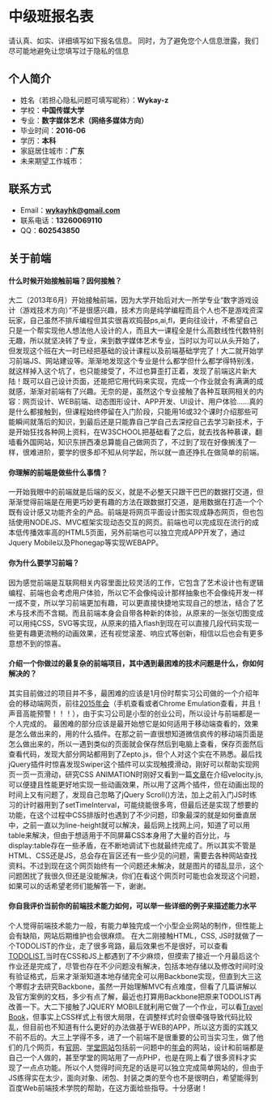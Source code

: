 # 中级班报名表

请认真、如实、详细填写如下报名信息。
同时，为了避免您个人信息泄露，我们尽可能地避免让您填写过于隐私的信息

## 个人简介

- 姓名（若担心隐私问题可填写昵称）：**Wykay-z**
- 学校：**中国传媒大学**
- 专业：**数字媒体艺术（网络多媒体方向）**
- 毕业时间：**2016-06**
- 学历：**本科**
- 家庭居住城市：**广东**
- 未来期望工作城市：

## 联系方式

- Email：**wykayhk@gmail.com**
- 联系电话：**13260069110**
- QQ：**602543850**

## 关于前端

#### 什么时候开始接触前端？因何接触？
大二（2013年6月）开始接触前端，因为大学开始后对大一所学专业“数字游戏设计（游戏技术方向）”不是很感兴趣，技术方向是纯学编程而且个人也不是游戏资深玩家，自己虽然不排斥编程但其实很喜欢捣鼓ps,ai,fl，更向往设计，不希望自己只是一个帮实现他人想法他人设计的人，而且大一课程全是什么高数线性代数特别无趣，所以就坚决转了专业，来到数字媒体艺术专业，当时以为可以从头开始了，但发现这个班在大一时已经把基础的设计课程以及前端基础学完了！大二就开始学习前端JS、网站建设等。渐渐地发现这个专业是什么都学但什么都学得特别浅，就这样掉入这个坑了，也只能接受了，不过也算歪打正着，发现了前端这片新大陆！既可以自己设计页面，还能把它用代码来实现，完成一个作业就会有满满的成就感，渐渐对前端有了兴趣。无奈的是，虽然这个专业接触了各种互联网相关的内容：网页设计、WEB前端、动态图形设计、APP开发、UI设计、用户体验……真的是什么都接触到，但课程始终停留在入门阶段，只能用16或32个课时介绍那些可能瞬间就落后的知识，到最后还是只能靠自己学自己去深挖自己去学习新技术，于是开始狂找各种网上资料，在W3SCHOOL把基础看了之后，就去找各种慕课，翻墙看外国网站，知识东拼西凑总算能自己做网页了，不过到了现在好像搁浅了一样，很难进阶，要学的很多却不知从何学起，所以就一直还挣扎在做简单的前端。


#### 你理解的前端是做些什么事情？
一开始我眼中的前端就是后端的反义，就是不必整天只跟干巴巴的数据打交道，但渐渐觉得前端是在用更巧妙更有趣的方法在跟数据打交道，是用数据在打造一个个既有设计感又功能齐全的产品。前端是将网页平面设计图实现成静态网页，但也包括使用NODEJS、MVC框架实现动态交互的网页。前端也可以完成现在流行的成本低传播效率高的HTML5页面，另外前端也可以独立完成APP开发了，通过Jquery Mobile以及Phonegap等实现WEBAPP。


#### 你为什么要学习前端？
因为感觉前端是互联网相关内容里面比较灵活的工作，它包含了艺术设计也有逻辑编程、前端也会考虑用户体验，所以它不会像纯设计那样抽象也不会像纯开发一样一成不变，所以学习前端更加有趣，可以更直接快捷地实现自己的想法，结合了艺术与技术而不含糊。而且前端本身会自带各种新的体验，从原来的一张张切图变成可以用纯CSS，SVG等实现，从原来的插入flash到现在可以直接几段代码实现一些更有趣更流畅的动画效果，还有视觉滚差、响应式等创新，相信以后也会有更多意想不到的惊喜。


#### 介绍一个你做过的最复杂的前端项目，其中遇到最困难的技术问题是什么，你如何解决的？
其实目前做过的项目并不多，最困难的应该是1月份时帮实习公司做的一个介绍年会的移动端网页，前往[2015年会](http://www.wykay-z.com/party)（手机查看或者Chrome Emulation查看，并且！声音高能预警！！！），由于实习公司是小型的创业公司，所以设计与前端都是一个人完成的。 最困难的部分应该是最开始想它是如何适用于移动端查看的，效果是怎么做出来的，用的什么插件。在那之前一直很想知道微信疯传的移动端页面是怎么做出来的，所以一遇到类似的页面就会保存然后到电脑上查看，保存页面然后查看代码，发现大部分网站都用到了Zepto.js，但个人对这个实在不熟悉。最后找jQuery插件时惊喜发现Swiper这个插件可以实现触摸滑动，刚好可以帮助实现网页一页一页滑动，研究CSS ANIMATION时刚好又看到一篇[文章](http://www.smashingmagazine.com/2014/06/18/faster-ui-animations-with-velocity-js/)在介绍velocity.js,可以便捷且性能更好地实现一些动画效果，所以用了这两个插件，但在动画出现的时间上又有问题了，发现自己忽略了jQuery Scroll()方法，加上之前入门JS时练习的计时器用到了setTimeInterval，可能绕能很多弯，但最后还是实现了想要的功能，在这个过程中CSS排版时也遇到了不少问题，印象最深的就是如何垂直居中，之前一直以为line-height就可以解决，最后网上找网上问，知道了可以用table来解决，但由于想适用于不同屏幕CSS本身用了大量的百分比，与display:table存在一些矛盾，在不断地调试下也就最终完成了。所以其实不管是HTML、CSS还是JS，总会存在盲区还有一些少见的问题，需要去各种网站查找资料。不过到现在这个网页始终有一个问题还未解决，就是图片的错乱显示，这个问题困扰了我很久但还是没能解决，你们在看这个网页时可能也会发现这个问题，如果可以的话希望老师们能解答一下，谢谢。


#### 你自我评价当前你的前端技术能力如何，可以举一些详细的例子来描述能力水平
个人觉得前端技术能力一般，有能力单独完成一个小型企业网站的制作，但性能上会有缺陷，网站后期维护也会很麻烦。 在大二刚接触HTML，CSS, JS时就做了一个TODOLIST的作业，走了很多弯路，最后效果也不是很好，可以查看[TODOLIST](http://wykay-z.com/ToDoList/index.html),当时在CSS和JS上都遇到了不少麻烦，但摸索了接近一个月最后这个作业还是完成了，尽管也存在不少问题没有解决，包括本地存储以及修改时间时没有验证格式，后来才渐渐知道本地存储完全可以用Backbone实现，但直到大三这个寒假才去研究Backbone，虽然一开始理解MVC有点难度，但看了几篇讲解以及官方案例的文档，多少有点了解，最近也打算用Backbone把原来TODOLIST再改善一下。大二下接触了JQUERY MOBILE就利用它做了一个作业，可以看[Travel Book](http://wykay-z.com/travelbook/)，但事实上CSS样式上有很大局限，在调整样式时会很牵强导致代码比较乱，但目前也不知道有什么更好的办法做基于WEB的APP，所以这方面的实践又不前不后的。大三上学得不多，进了一个前端不是很重要的公司当实习生，做了他们的几个网页，有[官网](http://ethercap.com/)、[学堂网站](http://www.yitaixuetang.com/)包括前一问题中的[年会](http://www.wykay-z.com/party)的网站，设计和前端都是自己一个人做的，甚至学堂的网站用了一点PHP，也是在网上看了很多资料才实现了一点点功能。所以个人觉得时间充足的话是可以独立完成简单网站的，但由于JS练得实在太少，面向对象、闭包、封装之类的至今也不是很明白，希望能得到百度Web前端技术学院的帮助，在这方面给些指导。十分感谢！

